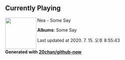 ## Currently Playing

<img align="left" width="100" src="https://lh3.googleusercontent.com/dief5zyohb4cWNb4HDmvIY79yngdFfWZcwQ22mIx9TOQHFCZyKwprPxPQg97yeJjd5J7eXCZrHAZnFGK">

Nea - Some Say

**Albums**: Some Say

Last updated at 2020. 7. 15. 오후 8:55:43

#### Generated with [20chan/github-now](https://github.com/20chan/github-now)


<!--
**20chan/20chan** is a ✨ _special_ ✨ repository because its `README.md` (this file) appears on your GitHub profile.

Here are some ideas to get you started:

- 🔭 I’m currently working on ...
- 🌱 I’m currently learning ...
- 👯 I’m looking to collaborate on ...
- 🤔 I’m looking for help with ...
- 💬 Ask me about ...
- 📫 How to reach me: ...
- 😄 Pronouns: ...
- ⚡ Fun fact: ...
-->

